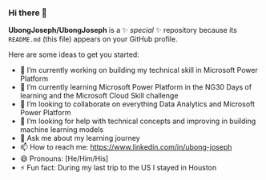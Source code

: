 ### Hi there 👋


**UbongJoseph/UbongJoseph** is a ✨ _special_ ✨ repository because its `README.md` (this file) appears on your GitHub profile.

Here are some ideas to get you started:

- 🔭 I’m currently working on building my technical skill in Microsoft Power Platform
- 🌱 I’m currently learning Microsoft Power Platform in the NG30 Days of learning and the Microsoft Cloud Skill challenge
- 👯 I’m looking to collaborate on everything Data Analytics and Microsoft Power Platform
- 🤔 I’m looking for help with technical concepts and improving in building machine learning models
- 💬 Ask me about my learning journey
- 📫 How to reach me: https://www.linkedin.com/in/ubong-joseph
- 😄 Pronouns: [He/Him/His]
- ⚡ Fun fact: During my last trip to the US I stayed in Houston
